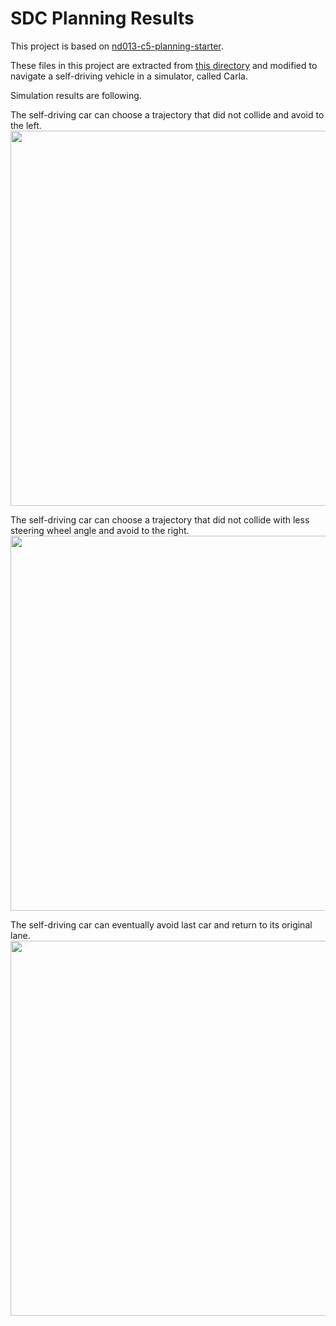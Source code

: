# SDC Planning Results
This project is based on [nd013-c5-planning-starter](https://github.com/udacity/nd013-c5-planning-starter).

These files in this project are extracted from [this directory](https://github.com/udacity/nd013-c5-planning-starter/tree/master/project/starter_files) and modified to navigate a self-driving vehicle in a simulator, called Carla.

Simulation results are following.

The self-driving car can choose a trajectory that did not collide and avoid to the left.
<img src="../main/left_nudge.png" width="600">

The self-driving car can choose a trajectory that did not collide with less steering wheel angle and avoid to the right.
<img src="../main/right_nudge.png" width="600">

The self-driving car can eventually avoid last car and return to its original lane.
<img src="../main/small_left_nudge.png" width="600">